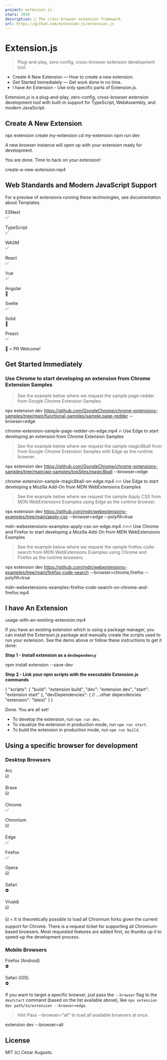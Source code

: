 ```yaml
---
project: extension.js
stars: 3919
description: 🧩 The cross-browser extension framework.
url: https://github.com/extension-js/extension.js
---
```


Extension.js
============

> Plug-and-play, zero-config, cross-browser extension development tool.

-   Create A New Extension — How to create a new extension.
-   Get Started Immediately — Get work done in no time.
-   I have An Extension - Use only specific parts of Extension.js.

Extension.js is a plug-and-play, zero-config, cross-browser extension development tool with built-in support for TypeScript, WebAssembly, and modern JavaScript.

Create A New Extension
----------------------

npx extension create my-extension
cd my-extension
npm run dev

A new browser instance will open up with your extension ready for development.

You are done. Time to hack on your extension!

create-a-new-extension.mp4

Web Standards and Modern JavaScript Support
-------------------------------------------

For a preview of extensions running these technologies, see documentation about Templates.

ESNext  
✅

TypeScript  
✅

WASM  
✅

React  
✅

Vue  
✅

Angular  
👋

Svelte  
✅

Solid  
👋

Preact  
✅

👋 = PR Welcome!

Get Started Immediately
-----------------------

### Use Chrome to start developing an extension from Chrome Extension Samples

> See the example below where we request the sample page-redder from Google Chrome Extension Samples.

npx extension dev https://github.com/GoogleChrome/chrome-extensions-samples/tree/main/functional-samples/sample.page-redder --browser=edge

chrome-extension-sample-page-redder-on-edge.mp4 🔥 Use Edge to start developing an extension from Chrome Extension Samples

> See the example below where we request the sample magic8ball from from Google Chrome Extension Samples with Edge as the runtime browser.

npx extension dev https://github.com/GoogleChrome/chrome-extensions-samples/tree/main/api-samples/topSites/magic8ball --browser=edge

chrome-extension-sample-magic8ball-on-edge.mp4 🔥🔥 Use Edge to start developing a Mozilla Add-On from MDN WebExtensions Examples

> See the example below where we request the sample Apply CSS from MDN WebExtensions Examples using Edge as the runtime browser.

npx extension dev https://github.com/mdn/webextensions-examples/tree/main/apply-css --browser=edge --polyfill=true

mdn-webextensions-examples-apply-css-on-edge.mp4 🔥🔥🔥 Use Chrome and Firefox to start developing a Mozilla Add-On from MDN WebExtensions Examples

> See the example below where we request the sample firefox-code-search from MDN WebExtensions Examples using Chrome and Firefox as the runtime browsers.

npx extension dev https://github.com/mdn/webextensions-examples/tree/main/firefox-code-search --browser=chrome,firefox --polyfill=true

mdn-webextensions-examples-firefox-code-search-on-chrome-and-firefox.mp4

I have An Extension
-------------------

usage-with-an-existing-extension.mp4

If you have an existing extension which is using a package manager, you can install the Extension.js package and manually create the scripts used to run your extension. See the demo above or follow these instructions to get it done:

**Step 1 - Install extension as a `devDependency`**

npm install extension --save-dev

**Step 2 - Link your npm scripts with the executable Extension.js commands**

{
  "scripts": {
    "build": "extension build",
    "dev": "extension dev",
    "start": "extension start"
  },
  "devDependencies": {
    // ...other dependencies
    "extension": "latest"
  }
}

Done. You are all set!

-   To develop the extension, run `npm run dev`.
-   To visualize the extension in production mode, run `npm run start`.
-   To build the extension in production mode, run `npm run build`.

Using a specific browser for development
----------------------------------------

### Desktop Browsers

Arc  
☑️

Brave  
☑️

Chrome  
✅

Chromium  
☑️

Edge  
✅

Firefox  
✅

Opera  
☑️

Safari  
⛔️

Vivaldi  
☑️

☑️ = It is theoretically possible to load all Chromium forks given the current support for Chrome. There is a request ticket for supporting all Chromium-based browsers. Most requested features are added first, so thumbs up it to speed-up the development process.

### Mobile Browsers

Firefox (Android)  
⛔️

Safari (iOS)  
⛔️

If you want to target a specific browser, just pass the `--browser` flag to the `dev`/`start` command (based on the list available above), like `npx extension dev path/to/extension --browser=edge`.

> Hint Pass --browser="all" to load all available browsers at once.

extension dev --browser=all

License
-------

MIT (c) Cezar Augusto.
